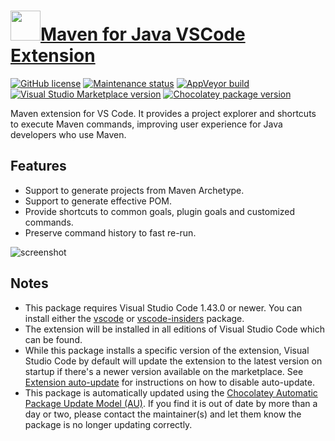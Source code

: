 # [<img src="https://cdn.jsdelivr.net/gh/dgalbraith/chocolatey-packages@df6a42399764d6755fc05671a467f4fea2904d74/icons/vscode-maven.png" width="48" height="48" />Maven for Java VSCode Extension](<https://chocolatey.org/packages/vscode-maven>)

[![GitHub license](https://img.shields.io/github/license/microsoft/vscode-maven)](https://github.com/microsoft/vscode-maven/blob/master/LICENSE.txt)
[![Maintenance status](https://img.shields.io/badge/maintained%3F-yes-green.svg)](https://gitHub.com/dgalbraith/chocolatey-packages/graphs/commit-activity)
[![AppVeyor build](https://img.shields.io/appveyor/ci/dgalbraith/chocolatey-packages)](https://ci.appveyor.com/project/dgalbraith/chocolatey-packages)
[![Visual Studio Marketplace version](https://img.shields.io/visual-studio-marketplace/v/vscjava.vscode-maven?label=Marketplace)](https://marketplace.visualstudio.com/items?itemName=vscjava.vscode-maven)
[![Chocolatey package version](https://img.shields.io/chocolatey/v/vscode-java?label=Chocolatey)](<https://chocolatey.org/packages/vscode-maven>)

Maven extension for VS Code. It provides a project explorer and shortcuts to execute Maven commands, improving user experience for Java developers who use Maven.

## Features

* Support to generate projects from Maven Archetype.
* Support to generate effective POM.
* Provide shortcuts to common goals, plugin goals and customized commands.
* Preserve command history to fast re-run.

![screenshot](https://cdn.jsdelivr.net/gh/dgalbraith/chocolatey-packages@df6a42399764d6755fc05671a467f4fea2904d74/automatic/vscode-maven/screenshot.png)

## Notes

* This package requires Visual Studio Code 1.43.0 or newer.
  You can install either the [vscode](https://chocolatey.org/packages/vscode) or [vscode-insiders](https://chocolatey.org/packages/vscode-insiders) package.
* The extension will be installed in all editions of Visual Studio Code which can be found.
* While this package installs a specific version of the extension, Visual Studio Code by default will update the extension to the latest version on startup if there's a newer version available on the marketplace.
  See [Extension auto-update](https://code.visualstudio.com/docs/editor/extension-gallery#_extension-autoupdate) for instructions on how to disable auto-update.
* This package is automatically updated using the [Chocolatey Automatic Package Update Model (AU)](https://github.com/majkinetor/au/blob/master/README.md).
  If you find it is out of date by more than a day or two, please contact the maintainer(s) and let them know the package is no longer updating correctly.
